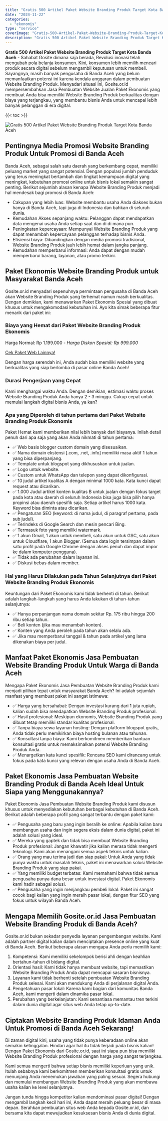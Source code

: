 ```yaml
---
title: "Gratis 500 Artikel Paket Website Branding Produk Target Kota Banda Aceh"
date: "2024-11-22"
categories: 
  - "ekonomis"
type: "service"
coverImage: "Gratis-500-Artikel-Paket-Website-Branding-Produk-Target-Kota-Banda-Aceh.png"
description: "Gratis 500 Artikel Paket Website Branding Produk Target Kota Banda Aceh. Jangan tunda hingga kompetitor kalian mendominasi pasar digital! Dengan mengambil la..."
---
```


**Gratis 500 Artikel Paket Website Branding Produk Target Kota Banda Aceh** - Sahabat Gosite dimana saja berada, Revolusi inovasi telah mengubah pola belanja konsumen. Kini, konsumen lebih memilih mencari produk secara digital sebelum mengambil keputusan untuk membeli. Sayangnya, masih banyak pengusaha di Banda Aceh yang belum memanfaatkan potensi ini karena kendala anggaran dalam pembuatan Website Branding Produk. Menyadari situasi ini, Gosite.or.id mempersembahkan Jasa Pembuatan Website Jualan Paket Ekonomis yang membuat Anda bisa memiliki Website Branding Produk berkualitas dengan biaya yang terjangkau, yang membantu bisnis Anda untuk mencapai lebih banyak pelanggan di era digital.

{{< toc >}}

![Gratis 500 Artikel Paket Website Branding Produk Target Kota Banda Aceh](/images/ekonomis/Gratis-500-Artikel-Paket-Website-Branding-Produk-Target-Kota-Banda-Aceh.png)

## Pentingnya Media Promosi Website Branding Produk Untuk Promosi di Banda Aceh

Banda Aceh, sebagai salah satu daerah yang berkembang cepat, memiliki peluang market yang sangat potensial. Dengan populasi jumlah penduduk yang terus meningkat bertambah dan tingkat kemampuan digital yang meningkat, kebutuhan promosi online untuk bisnis lokal semakin sangat penting. Berikut sejumlah alasan kenapa Website Branding Produk menjadi hal mendesak bagi promosi di Banda Aceh:

- Cakupan yang lebih luas: Website membantu usaha Anda diakses bukan hanya di Banda Aceh, tapi juga di Indonesia dan bahkan di seluruh dunia.
- Kemudahan Akses sepanjang waktu: Pelanggan dapat mendapatkan data mengenai usaha Anda setiap saat dan di di mana pun.
- Peningkatan kepercayaan: Mempunyai Website Branding Produk yang dapat menambah kepercayaan pelanggan terhadap bisnis Anda.
- Efisiensi biaya: Dibandingkan dengan media promosi tradisional, Website Branding Produk jauh lebih hemat dalam jangka panjang.
- Kemudahan memperbarui informasi: Anda dapat dengan mudah memperbarui barang, layanan, atau promo terkini.

## Paket Ekonomis Website Branding Produk untuk Masyarakat Banda Aceh

Gosite.or.id menyadari sepenuhnya permintaan pengusaha di Banda Aceh akan Website Branding Produk yang terhemat namun masih berkualitas. Dengan demikian, kami menawarkan Paket Ekonomis Spesial yang dibuat khusus untuk mengakomodasi kebutuhan ini. Ayo kita simak beberapa fitur menarik dari paket ini:

### Biaya yang Hemat dari Paket Website Branding Produk Ekonomis

<a class="cta-button">Harga Normal: Rp 1.199.000 - <em>Harga Diskon Spesial: Rp 999.000</em></a>

<a href="/jasa-web/" class="cta-button">Cek Paket Web Lainnya!</a>

Dengan harga serendah ini, Anda sudah bisa memiliki website yang berkualitas yang siap berlomba di pasar online Banda Aceh!

### Durasi Pengerjaan yang Cepat

Kami menghargai waktu Anda. Dengan demikian, estimasi waktu proses Website Branding Produk Anda hanya 2 - 3 minggu. Cukup cepat untuk memulai langkah digital bisnis Anda, ya kan?

### Apa yang Diperoleh di tahun pertama dari Paket Website Branding Produk Ekonomis

Paket Hemat kami memberikan nilai lebih banyak dari biayanya. Inilah detail penuh dari apa saja yang akan Anda nikmati di tahun pertama:

- ✅ Web basis blogger custom domain yang disesuaikan.
- ✅ Nama domain ekstensi \[.com, .net, .info\] memiliki masa aktif 1 tahun yang bisa diperpanjang.
- ✅ Template untuk blogspot yang dikhususkan untuk jualan.
- ✅ Logo untuk website.
- ✅ Custom untuk WhatsApp dan telepon yang dapat dikonfigurasi.
- ✅ 10 judul artikel kualitas A dengan minimal 1000 kata. Kata kunci dapat request atau dicarikan.
- ✅ 1.000 Judul artikel konten kualitas B untuk jualan dengan fokus target pada kota atau daerah di seluruh Indonesia bisa juga bisa pilih hanya propinsi atau daerah spesifik saja. Setiap artikel harus 1000 kata. Keyword bisa diminta atau dicarikan.
- ✅ Pengaturan SEO (keyword: di nama judul, di paragraf pertama, pada sub judul).
- ✅ Terindeks di Google Search dan mesin pencari Bing.
- ✅ Termasuk foto yang memiliki watermark.
- ✅ 1 akun Gmail, 1 akun untuk membeli, satu akun untuk GSC, satu akun untuk Cloudflare, 1 akun Blogger. (Semua data login tersimpan dalam satu profil pada Google Chrome dengan akses penuh dan dapat impor ke dalam komputer pengguna).
- ✅ Tidak ada perubahan dalam layanan ini.
- ✅ Diskusi bebas dalam member.

### Hal yang Harus Dilakukan pada Tahun Selanjutnya dari Paket Website Branding Produk Ekonomis

Keuntungan dari Paket Ekonomis kami tidak berhenti di tahun. Berikut adalah langkah-langkah yang harus Anda lakukan di tahun-tahun selanjutnya:

- ✅ Hanya perpanjangan nama domain sekitar Rp. 175 ribu hingga 200 ribu setiap tahun.
- ✅ Beli konten (jika mau menambah konten).
- ✅ Konten yang Anda peroleh pada tahun akan selalu ada.
- ✅ Jika mau memperbarui tanggal & tahun pada artikel yang lama dikenakan biaya per judul.

## Manfaat Paket Ekonomis Jasa Pembuatan Website Branding Produk Untuk Warga di Banda Aceh

Mengapa Paket Ekonomis Jasa Pembuatan Website Branding Produk kami menjadi pilihan tepat untuk masyarakat Banda Aceh? Ini adalah sejumlah manfaat yang membuat paket ini sangat istimewa:

- ✅ Harga yang bersahabat: Dengan investasi kurang dari 1 juta rupiah, kalian sudah bisa mendapatkan Website Branding Produk profesional.
- ✅ Hasil profesional: Meskipun ekonomis, Website Branding Produk yang dibuat tetap memiliki standar kualitas profesional.
- ✅ Tanpa biaya sewa layanan hosting: Dengan platform blogspot gratis, Anda tidak perlu memikirkan biaya hosting bulanan atau tahunan.
- ✅ Konsultasi tanpa biaya: Kami berkomitmen memberikan bantuan konsultasi gratis untuk memaksimalkan potensi Website Branding Produk Anda.
- ✅ Menargetkan kata kunci spesifik: Rencana SEO kami dirancang untuk fokus pada kata kunci yang relevan dengan usaha Anda di Banda Aceh.

## Paket Ekonomis Jasa Pembuatan Website Branding Produk di Banda Aceh Ideal Untuk Siapa yang Menggunakannya?

Paket Ekonomis Jasa Pembuatan Website Branding Produk kami disusun khusus untuk menyediakan kebutuhan berbagai kebutuhan di Banda Aceh. Berikut adalah beberapa profil yang sangat terbantu dengan paket kami:

- ✅ Pengusaha yang baru yang ingin beralih ke online: Apabila kalian baru membangun usaha dan ingin segera eksis dalam dunia digital, paket ini adalah solusi yang ideal.
- ✅ Mereka yang gaptek dan tidak bisa membuat Website Branding Produk profesional: Jangan khawatir jika kalian merasa tidak mengerti teknologi. Kami akan menangani semua aspek teknis untuk kalian.
- ✅ Orang yang mau terima jadi dan siap pakai: Untuk Anda yang tidak punya waktu untuk masalah teknis, paket ini menawarkan solusi Website Branding Produk yang siap pakai.
- ✅ Yang memiliki budget terbatas: Kami memahami bahwa tidak semua pengusaha punya dana besar untuk investasi digital. Paket Ekonomis kami hadir sebagai solusi.
- ✅ Pengusaha yang ingin menjangkau pembeli lokal: Paket ini sangat cocok bagi kalian yang ingin meraih pasar lokal, dengan fitur SEO yang fokus untuk wilayah Banda Aceh.

## Mengapa Memilih Gosite.or.id Jasa Pembuatan Website Branding Produk di Banda Aceh?

Gosite.or.id bukan sekadar penyedia layanan pengembangan website. Kami adalah partner digital kalian dalam menciptakan presence online yang kuat di Banda Aceh. Berikut beberapa alasan mengapa Anda perlu memilih kami:

1. Kompetensi: Kami memiliki sekelompok berisi ahli dengan keahlian bertahun-tahun di bidang digital.
2. Orientasi hasil: Kami tidak hanya membuat website, tapi memastikan Website Branding Produk Anda dapat mencapai sasaran bisnisnya.
3. Layanan kami tidak berhenti setelah pembuatan Website Branding Produk selesai. Kami akan mendukung Anda di perjalanan digital Anda.
4. Pengetahuan pasar lokal: Karena kami bagian dari komunitas Banda Aceh, kami mengerti dalam dinamika pasar lokal.
5. Perubahan yang berkelanjutan: Kami senantiasa memantau tren terkini dalam dunia digital agar situs web Anda tetap up-to-date.

## Ciptakan Website Branding Produk Idaman Anda Untuk Promosi di Banda Aceh Sekarang!

Di zaman digital kini, usaha yang tidak punya keberadaan online akan semakin ketinggalan. Hindari agar hal itu tidak terjadi pada bisnis kalian! Dengan Paket Ekonomis dari Gosite.or.id, saat ini siapa pun bisa memiliki Website Branding Produk profesional dengan harga yang sangat terjangkau.

Kami semua mengerti bahwa setiap bisnis memiliki keperluan yang unik. Itulah sebabnya kami berkomitmen memberikan konsultasi gratis untuk menunjang Anda menemukan jawaban yang paling sesuai. Segera hubungi dan memulai membangun Website Branding Produk yang akan membawa usaha kalian ke level selanjutnya.

Jangan tunda hingga kompetitor kalian mendominasi pasar digital! Dengan mengambil langkah kecil hari ini, Anda dapat meraih peluang besar di masa depan. Serahkan pembuatan situs web Anda kepada Gosite.or.id, dan bersama kita dapat mewujudkan kesuksesan bisnis Anda di dunia digital.